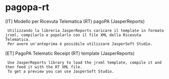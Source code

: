 # pagopa-rt
[IT] Modello per Ricevuta Telematica (RT) pagoPA (JasperReports)
     
     Utilizzando la libreria JasperReports caricare il template in formato jrxml, compilarlo e popolarlo con il file XML della Ricevuta Telematica.
     Per avere un'anteprima è possibile utilizzare JasperSoft Studio.
     
[ET] PagoPA Telematic Receipt (RT) template (JasperReports)
     
     Use JasperReports library to load the jrxml template, compile it and then feed it with the RT XML file.
     To get a preview you can use JasperSoft Studio.

